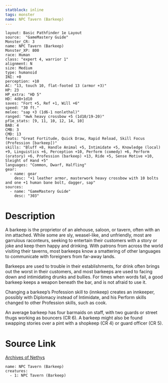```yaml
---
statblock: inline
tags: monster
name: NPC Tavern (Barkeep)
---
```

```statblock
layout: Basic Pathfinder 1e Layout
source:  "GameMastery Guide"
Monster_CR: 3
name: NPC Tavern (Barkeep)
Monster_XP: 800
race: Human
class: "expert 4, warrior 1"
alignment: N
size: Medium
type: humanoid
INI: +0
perception: +10
AC: "13, touch 10, flat-footed 13 (armor +3)"
HP: 23
HP_extra: "HD 5"
HD: 4d8+1d10
saves: "Fort +5, Ref +1, Will +6"
speed: "30 ft."
melee: "sap +3 (1d6-1 nonlethal)"
ranged: "mwk heavy crossbow +5 (1d10/19-20)"
pf1e_stats: [9, 11, 10, 12, 14, 10]
BAB: 4
CMB: 3
CMD: 13
feats: "Great Fortitude, Quick Draw, Rapid Reload, Skill Focus (Profession [barkeep])"
skills: "Bluff +8, Handle Animal +5, Intimidate +5, Knowledge (local) +9, Linguistics +6, Perception +10, Perform (comedy) +6, Perform (oratory) +6, Profession (barkeep) +13, Ride +5, Sense Motive +10, Sleight of Hand +5"
languages: "Common, Dwarf, Halfling"
gear:
  - name: gear
    desc: "+1 leather armor, masterwork heavy crossbow with 10 bolts and one +1 human bane bolt, dagger, sap"
sources:
  - name: "GameMastery Guide"
    desc: "303"
```
# Description
A barkeep is the proprietor of an alehouse, saloon, or tavern, often with an inn attached. While some are sly, weasel-like, and unfriendly, most are garrulous raconteurs, seeking to entertain their customers with a story or joke and keep them happy and drinking. With patrons from across the world visiting their taverns, most barkeeps know a smattering of other languages to communicate with foreigners from far-away lands.

Barkeeps are used to trouble in their establishments, for drink often brings out the worst in their customers, and most barkeeps are used to facing down and intimidating drunks and bullies. For times when words fail, a good barkeep keeps a weapon beneath the bar, and is not afraid to use it.

Changing a barkeep’s Profession skill to (innkeep) creates an innkeeper, possibly with Diplomacy instead of Intimidate, and his Perform skills changed to other Profession skills, such as cook.

An average barkeep has four barmaids on staff, with two guards or street thugs working as bouncers (CR 6). A barkeep might also be found swapping stories over a pint with a shopkeep (CR 4) or guard officer (CR 5).
# Source Link
[Archives of Nethys](https://aonprd.com/NPCDisplay.aspx?ItemName=Tavern%20(Barkeep))
```encounter-table
name: NPC Tavern (Barkeep)
creatures:
  - 1: NPC Tavern (Barkeep)
```
